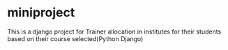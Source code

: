 # miniproject
 This is a django project for Trainer allocation in institutes for their students based on their course selected(Python Django)
